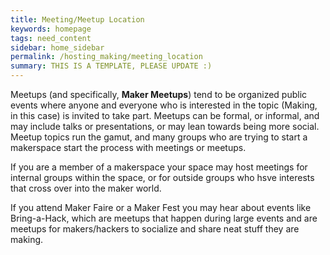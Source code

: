 ```yaml
---
title: Meeting/Meetup Location
keywords: homepage
tags: need_content
sidebar: home_sidebar
permalink: /hosting_making/meeting_location
summary: THIS IS A TEMPLATE, PLEASE UPDATE :)
---
```


Meetups (and specifically, **Maker Meetups**) tend to be organized public events where anyone and everyone who is interested in the topic (Making, in this case) is invited to take part. Meetups can be formal, or informal, and may include talks or presentations, or may lean towards being more social. Meetup topics run the gamut, and many groups who are trying to start a makerspace start the process with meetings or meetups.

If you are a member of a makerspace your space may host meetings for internal groups within the space, or for outside groups who hsve interests that cross over into the maker world.

If you attend Maker Faire or a Maker Fest you may hear about events like Bring-a-Hack, which are meetups that happen during large events and are meetups for makers/hackers to socialize and share neat stuff they are making.

